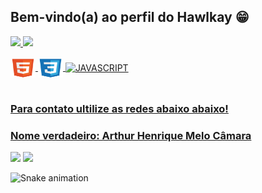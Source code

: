 ## Bem-vindo(a) ao perfil do Hawlkay 😁

 <div>
   <a href="https://github.com/Hawlkay">
   <img height="180em" src="https://github-readme-stats.vercel.app/api?username=Hawlkay&show_icons=true&theme=tokyonight&include_all_commits=true&count_private=true"/>
   <img height="180em" src="https://github-readme-stats.vercel.app/api/top-langs/?username=Hawlkay&layout=compact&langs_count=6&theme=tokyonight"/>

</div>
<div style="display: inline_block"><br>
  <img align="center" alt="HTML" height="30" width="40" src="https://raw.githubusercontent.com/devicons/devicon/master/icons/html5/html5-original.svg">
  <img align="center" alt="CSS" height="30" width="40" src="https://raw.githubusercontent.com/devicons/devicon/master/icons/css3/css3-original.svg">
  <img align="center" alt="JAVASCRIPT" height="30" width="40" src="[https://raw.githubusercontent.com/devicons/devicon/master/icons/css3/css3-original.svg](https://www.google.com/url?sa=i&url=https%3A%2F%2Fgithub.com%2Ftopics%2Fjavascript&psig=AOvVaw279K5VJUUC4GJpRfzFI1dr&ust=1686870116767000&source=images&cd=vfe&ved=0CBEQjRxqFwoTCLiq5Ifvw_8CFQAAAAAdAAAAABAD)">
</div>
 
 <br>
 
  ### Para contato ultilize as redes abaixo abaixo!
  ### Nome verdadeiro: Arthur Henrique Melo Câmara
 
<div> 
  <a href = "mailto:tutucamara369@gmail.com"><img src="https://img.shields.io/badge/-Gmail-%23333?style=for-the-badge&logo=gmail&logoColor=white" target="_blank"></a>
  <a href="http://lattes.cnpq.br/7603152405079492" target="_blank"><img src="https://img.shields.io/badge/-LinkedIn-%230077B5?style=for-the-badge&logo=linkedin&logoColor=white" target="_blank"></a> 
 
  ![Snake animation](https://github.com/Hawlkay/Hawlkay/blob/output/github-contribution-grid-snake.svg)

</div>
